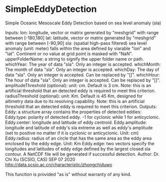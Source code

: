 # SimpleEddyDetection

Simple Oceanic Mesoscale Eddy Detection based on sea level anomaly (sla)

Inputs:
  lon: longitude, vector or matrix generated by "meshgrid" with range
       between [-180,180]
  lat: latitude, vector or matrix generated by "meshgrid" with range
       between [-90,90]
  sla: (spatial high-pass filtered) sea level anomaly (unit: meter) falls
       within the area defined by viarable "lon" and "lat". Continent or
       no value at grid point is masked with "NaN".
  upperFolderName: a string to signify the upper folder name or path.
  whichYear: The year of data "sla". Only an integer is accepted.
  whichMonth: The month of data "sla". Only an integer is accepted.
  whichDay: The day of data "sla". Only an integer is accepted. Can be
            replaced by "[]".
  whichHour: The hour of data "sla". Only an integer is accepted. Can be
             replaced by "[]".
  amplitudeThreshold (optional): unit: cm. Default is 3 cm. Note: this is
                                 an artificial threshold that an detected
                                 eddy is required to meet this criterion.
  radiusThreshold (optional): unit: Km. Default is 45 Km, designed for
                             altimetry data due to its resolving 
                             capability. Note: this is an artificial 
                             threshold that an detected eddy is required 
                             to meet this criterion.
Outputs:
  Eddy: a structure array contains the properties of detected eddies:
    Eddy.type: polarity of detected eddy. -1 for cyclonic while 1 for
               anticyclonic.
    Eddy.center: longitude and latitude of eddy centroid.
    Eddy.amplitude: longitude and latitude of eddy's sla extreme as well
                    as eddy's amplitude (set to positive no matter if it
                    is cyclonic or anticyclonic. Unit: cm)
    Eddy.radius: radius of an circle that has the same area as the eddy
                 area enclosed by the eddy edge. Unit: Km
    Eddy.edge: two vectors specify the longitudes and latitudes of eddy
               edge defined by the largest closed sla contour.
   A NetCDF file will be generated if successful detection.
Author:
  Dr. Chi Xu (SCSIO, CAS)
  SEP 07 2020
  http://data.scsio.ac.cn/characteristic/zhongchiduwo

This function is provided "as is" without warranty of any kind.
